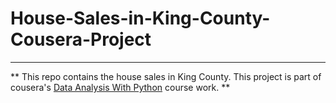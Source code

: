 # House-Sales-in-King-County-Cousera-Project
---

** This repo contains the house sales in King County. This project is part of cousera's [Data Analysis With Python](https://www.coursera.org/learn/data-analysis-with-python?specialization=ibm-data-science) course work. **
